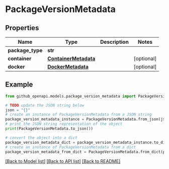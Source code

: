 # PackageVersionMetadata


## Properties

Name | Type | Description | Notes
------------ | ------------- | ------------- | -------------
**package_type** | **str** |  | 
**container** | [**ContainerMetadata**](ContainerMetadata.md) |  | [optional] 
**docker** | [**DockerMetadata**](DockerMetadata.md) |  | [optional] 

## Example

```python
from github_openapi.models.package_version_metadata import PackageVersionMetadata

# TODO update the JSON string below
json = "{}"
# create an instance of PackageVersionMetadata from a JSON string
package_version_metadata_instance = PackageVersionMetadata.from_json(json)
# print the JSON string representation of the object
print(PackageVersionMetadata.to_json())

# convert the object into a dict
package_version_metadata_dict = package_version_metadata_instance.to_dict()
# create an instance of PackageVersionMetadata from a dict
package_version_metadata_from_dict = PackageVersionMetadata.from_dict(package_version_metadata_dict)
```
[[Back to Model list]](../README.md#documentation-for-models) [[Back to API list]](../README.md#documentation-for-api-endpoints) [[Back to README]](../README.md)


